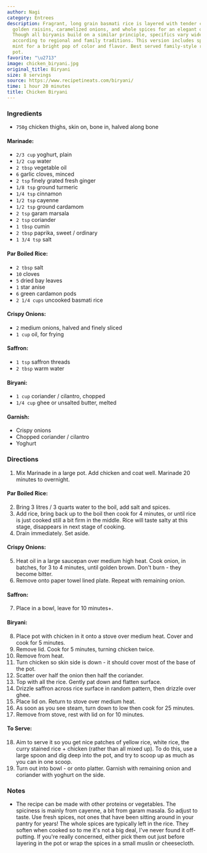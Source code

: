 ```yaml
---
author: Nagi
category: Entrees
description: Fragrant, long grain basmati rice is layered with tender chunks of chicken,
  golden raisins, caramelized onions, and whole spices for an elegant one-pot meal.
  Though all biryanis build on a similar principle, specifics vary widely across India
  according to regional and family traditions. This version includes spinach and fresh
  mint for a bright pop of color and flavor. Best served family-style right from the
  pot.
favorite: "\u2713"
image: chicken_biryani.jpg
original_title: Biryani
size: 8 servings
source: https://www.recipetineats.com/biryani/
time: 1 hour 20 minutes
title: Chicken Biryani
---
```


### Ingredients

* `750g` chicken thighs, skin on, bone in, halved along bone

#### Marinade:

* `2/3 cup` yoghurt, plain
* `1/2 cup` water
* `2 tbsp` vegetable oil
* `6` garlic cloves, minced
* `2 tsp` finely grated fresh ginger
* `1/8 tsp` ground turmeric
* `1/4 tsp` cinnamon
* `1/2 tsp` cayenne
* `1/2 tsp` ground cardamom
* `2 tsp` garam marsala
* `2 tsp` coriander
* `1 tbsp` cumin
* `2 tbsp` paprika, sweet / ordinary
* `1 3/4 tsp` salt

#### Par Boiled Rice:

* `2 tbsp` salt
* `10` cloves
* `5` dried bay leaves
* `1` star anise
* `6` green cardamon pods
* `2 1/4 cups` uncooked basmati rice

#### Crispy Onions:

* `2` medium onions, halved and finely sliced
* `1 cup` oil, for frying

#### Saffron:

* `1 tsp` saffron threads
* `2 tbsp` warm water

#### Biryani:

* `1 cup` coriander / cilantro, chopped
* `1/4 cup` ghee or unsalted butter, melted

#### Garnish:

* Crispy onions
* Chopped coriander / cilantro
* Yoghurt

### Directions

1. Mix Marinade in a large pot. Add chicken and coat well. Marinade 20 minutes to overnight.

#### Par Boiled Rice:

2. Bring 3 litres / 3 quarts water to the boil, add salt and spices.
3. Add rice, bring back up to the boil then cook for 4 minutes, or until rice is just cooked still a bit firm in the middle. Rice will taste salty at this stage, disappears in next stage of cooking.
4. Drain immediately. Set aside.

#### Crispy Onions:

5. Heat oil in a large saucepan over medium high heat. Cook onion, in batches, for 3 to 4 minutes, until golden brown. Don't burn - they become bitter.
6. Remove onto paper towel lined plate. Repeat with remaining onion.

#### Saffron:

7. Place in a bowl, leave for 10 minutes+.

#### Biryani:

8. Place pot with chicken in it onto a stove over medium heat. Cover and cook for 5 minutes.
9. Remove lid. Cook for 5 minutes, turning chicken twice.
10. Remove from heat.
11. Turn chicken so skin side is down - it should cover most of the base of the pot.
12. Scatter over half the onion then half the coriander.
13. Top with all the rice. Gently pat down and flatten surface.
14. Drizzle saffron across rice surface in random pattern, then drizzle over ghee.
15. Place lid on. Return to stove over medium heat.
16. As soon as you see steam, turn down to low then cook for 25 minutes.
17. Remove from stove, rest with lid on for 10 minutes.

#### To Serve:

18. Aim to serve it so you get nice patches of yellow rice, white rice, the curry stained rice + chicken (rather than all mixed up). To do this, use a large spoon and dig deep into the pot, and try to scoop up as much as you can in one scoop.
19. Turn out into bowl - or onto platter. Garnish with remaining onion and coriander with yoghurt on the side.

### Notes

- The recipe can be made with other proteins or vegetables. The spiciness is mainly from cayenne, a bit from garam masala. So adjust to taste. Use fresh spices, not ones that have been sitting around in your pantry for years! The whole spices are typically left in the rice. They soften when cooked so to me it's not a big deal, I've never found it off-putting. If you're really concerned, either pick them out just before layering in the pot or wrap the spices in a small muslin or cheesecloth.